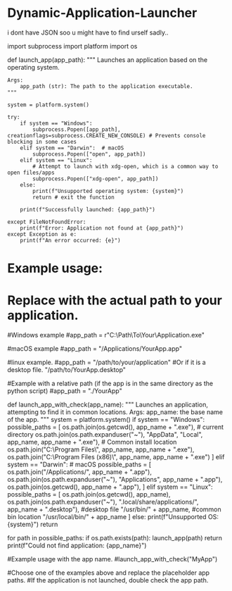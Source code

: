 # Dynamic-Application-Launcher
i dont have JSON soo u might have to find urself sadly..


import subprocess
import platform
import os

def launch_app(app_path):
    """
    Launches an application based on the operating system.

    Args:
        app_path (str): The path to the application executable.
    """

    system = platform.system()

    try:
        if system == "Windows":
            subprocess.Popen([app_path], creationflags=subprocess.CREATE_NEW_CONSOLE) # Prevents console blocking in some cases
        elif system == "Darwin":  # macOS
            subprocess.Popen(["open", app_path])
        elif system == "Linux":
            # Attempt to launch with xdg-open, which is a common way to open files/apps
            subprocess.Popen(["xdg-open", app_path])
        else:
            print(f"Unsupported operating system: {system}")
            return # exit the function

        print(f"Successfully launched: {app_path}")

    except FileNotFoundError:
        print(f"Error: Application not found at {app_path}")
    except Exception as e:
        print(f"An error occurred: {e}")

# Example usage:
# Replace with the actual path to your application.

#Windows example
#app_path = r"C:\Path\To\Your\Application.exe"

#macOS example
#app_path = "/Applications/YourApp.app"

#linux example.
#app_path = "/path/to/your/application" #Or if it is a desktop file. "/path/to/YourApp.desktop"

#Example with a relative path (if the app is in the same directory as the python script)
#app_path = "./YourApp"

def launch_app_with_check(app_name):
  """
  Launches an application, attempting to find it in common locations.
  Args:
    app_name: the base name of the app.
  """
  system = platform.system()
  if system == "Windows":
      possible_paths = [
          os.path.join(os.getcwd(), app_name + ".exe"), # current directory
          os.path.join(os.path.expanduser("~"), "AppData", "Local", app_name, app_name + ".exe"), # Common install location
          os.path.join("C:\\Program Files\\", app_name, app_name + ".exe"),
          os.path.join("C:\\Program Files (x86)\\", app_name, app_name + ".exe")
      ]
  elif system == "Darwin": # macOS
      possible_paths = [
          os.path.join("/Applications/", app_name + ".app"),
          os.path.join(os.path.expanduser("~"), "Applications", app_name + ".app"),
          os.path.join(os.getcwd(), app_name + ".app"),
      ]
  elif system == "Linux":
      possible_paths = [
          os.path.join(os.getcwd(), app_name),
          os.path.join(os.path.expanduser("~"), ".local/share/applications/", app_name + ".desktop"), #desktop file
          "/usr/bin/" + app_name, #common bin location
          "/usr/local/bin/" + app_name
      ]
  else:
      print(f"Unsupported OS: {system}")
      return

  for path in possible_paths:
      if os.path.exists(path):
          launch_app(path)
          return
  print(f"Could not find application: {app_name}")

#Example usage with the app name.
#launch_app_with_check("MyApp")

#Choose one of the examples above and replace the placeholder app paths.
#If the application is not launched, double check the app path.


